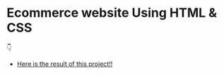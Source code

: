# Ecommerce website Using HTML & CSS

👇

- [Here is the result of this project!!](https://youtu.be/ceHoJUTTjdM)
